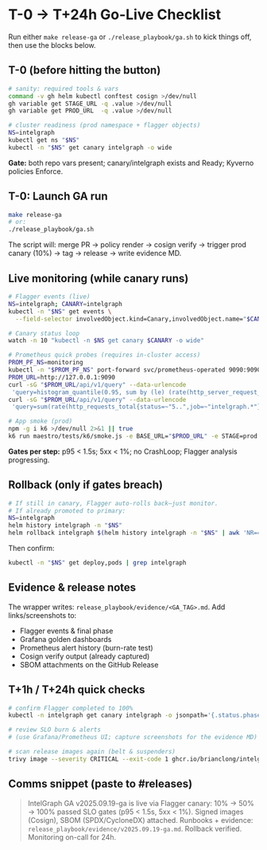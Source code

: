 # T-0 → T+24h Go-Live Checklist

Run either `make release-ga` or `./release_playbook/ga.sh` to kick things off, then use the blocks below.

## T-0 (before hitting the button)

```bash
# sanity: required tools & vars
command -v gh helm kubectl conftest cosign >/dev/null
gh variable get STAGE_URL -q .value >/dev/null
gh variable get PROD_URL  -q .value >/dev/null

# cluster readiness (prod namespace + flagger objects)
NS=intelgraph
kubectl get ns "$NS"
kubectl -n "$NS" get canary intelgraph -o wide
```

**Gate:** both repo vars present; canary/intelgraph exists and Ready; Kyverno policies Enforce.

## T-0: Launch GA run

```bash
make release-ga
# or:
./release_playbook/ga.sh
```

The script will: merge PR → policy render → cosign verify → trigger prod canary (10%) → tag → release → write evidence MD.

## Live monitoring (while canary runs)

```bash
# Flagger events (live)
NS=intelgraph; CANARY=intelgraph
kubectl -n "$NS" get events \
  --field-selector involvedObject.kind=Canary,involvedObject.name="$CANARY" --watch

# Canary status loop
watch -n 10 "kubectl -n $NS get canary $CANARY -o wide"

# Prometheus quick probes (requires in-cluster access)
PROM_PF_NS=monitoring
kubectl -n "$PROM_PF_NS" port-forward svc/prometheus-operated 9090:9090 >/dev/null 2>&1 &
PROM_URL=http://127.0.0.1:9090
curl -sG "$PROM_URL/api/v1/query" --data-urlencode 
 'query=histogram_quantile(0.95, sum by (le) (rate(http_server_request_duration_seconds_bucket{job=~"intelgraph.*"}[10m])))'
curl -sG "$PROM_URL/api/v1/query" --data-urlencode 
 'query=sum(rate(http_requests_total{status=~"5..",job=~"intelgraph.*"}[10m]))/sum(rate(http_requests_total{job=~"intelgraph.*"}[10m]))'

# App smoke (prod)
npm -g i k6 >/dev/null 2>&1 || true
k6 run maestro/tests/k6/smoke.js -e BASE_URL="$PROD_URL" -e STAGE=prod -e COMMIT="$(git rev-parse --short HEAD)"
```

**Gates per step:** p95 < 1.5s; 5xx < 1%; no CrashLoop; Flagger analysis progressing.

## Rollback (only if gates breach)

```bash
# If still in canary, Flagger auto-rolls back—just monitor.
# If already promoted to primary:
NS=intelgraph
helm history intelgraph -n "$NS"
helm rollback intelgraph $(helm history intelgraph -n "$NS" | awk 'NR==2{print $1}') -n "$NS"
```

Then confirm:

```bash
kubectl -n "$NS" get deploy,pods | grep intelgraph
```

## Evidence & release notes

The wrapper writes: `release_playbook/evidence/<GA_TAG>.md`.
Add links/screenshots to:

*   Flagger events & final phase
*   Grafana golden dashboards
*   Prometheus alert history (burn-rate test)
*   Cosign verify output (already captured)
*   SBOM attachments on the GitHub Release

## T+1h / T+24h quick checks

```bash
# confirm Flagger completed to 100%
kubectl -n intelgraph get canary intelgraph -o jsonpath='{.status.phase}{"\n"}'

# review SLO burn & alerts
# (use Grafana/Prometheus UI; capture screenshots for the evidence MD)

# scan release images again (belt & suspenders)
trivy image --severity CRITICAL --exit-code 1 ghcr.io/brianclong/intelgraph:v2025.09.19-ga
```

## Comms snippet (paste to #releases)

> IntelGraph GA v2025.09.19-ga is live via Flagger canary: 10% → 50% → 100% passed SLO gates (p95 < 1.5s, 5xx < 1%).
> Signed images (Cosign), SBOM (SPDX/CycloneDX) attached. Runbooks + evidence: `release_playbook/evidence/v2025.09.19-ga.md`.
> Rollback verified. Monitoring on-call for 24h.

```

